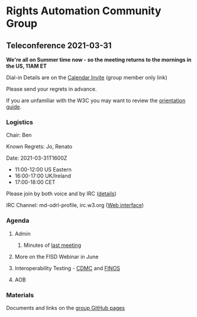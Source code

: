 # Rights Automation Community Group

## Teleconference 2021-03-31

**We're all on Summer time now - so the meeting returns to the mornings in the US, 11AM ET** 

Dial-in Details are on the [Calendar Invite](http://www.w3.org/2020/04/md-odrl-profile.ics) (group member only link)

Please send your regrets in advance.

If you are unfamiliar with the W3C you may want to review the [orientation guide](https://w3c.github.io/market-data-odrl-profile/orientation.html).

### Logistics

Chair: Ben

Known Regrets: Jo, Renato

Date: 2021-03-31T1600Z
*  11:00-12:00 US Eastern
*  16:00-17:00 UK/Ireland
*  17:00-18:00 CET

Please join by both voice and by IRC ([details](https://w3c.github.io/market-data-odrl-profile/orientation.html#irc))

IRC Channel: md-odrl-profile, irc.w3.org ([Web interface](http://irc.w3.org))

### Agenda

1. Admin
    1. Minutes of [last meeting](https://www.w3.org/2021/03/17-md-odrl-profile-minutes.html)
    
2. More on the FISD Webinar in June

3. Interoperability Testing - [CDMC](https://edmcouncil.org/page/CDMC) and [FINOS](https://www.finos.org/)
    
4. AOB

### Materials

Documents and links on the [group GitHub pages](https://w3c.github.io/market-data-odrl-profile)



